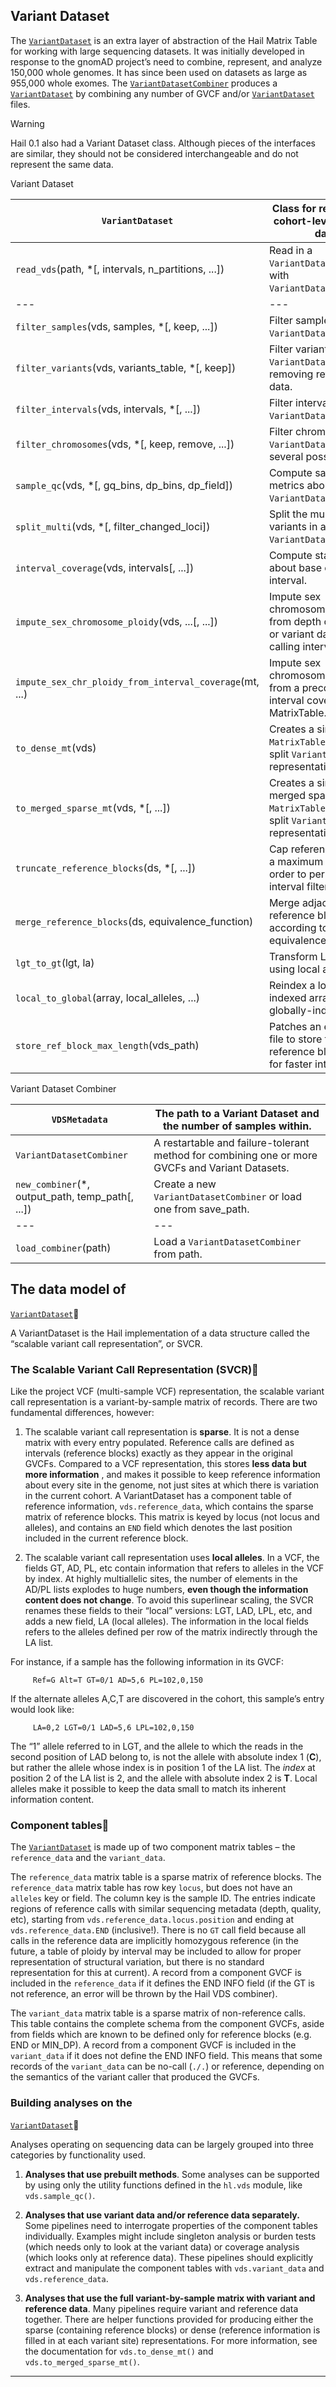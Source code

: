 ## Variant Dataset


The [`VariantDataset`](hail.vds.VariantDataset.html#hail.vds.VariantDataset
"hail.vds.VariantDataset") is an extra layer of abstraction of the Hail Matrix
Table for working with large sequencing datasets. It was initially developed
in response to the gnomAD project’s need to combine, represent, and analyze
150,000 whole genomes. It has since been used on datasets as large as 955,000
whole exomes. The
[`VariantDatasetCombiner`](hail.vds.combiner.VariantDatasetCombiner.html#hail.vds.combiner.VariantDatasetCombiner
"hail.vds.combiner.VariantDatasetCombiner") produces a
[`VariantDataset`](hail.vds.VariantDataset.html#hail.vds.VariantDataset
"hail.vds.VariantDataset") by combining any number of GVCF and/or
[`VariantDataset`](hail.vds.VariantDataset.html#hail.vds.VariantDataset
"hail.vds.VariantDataset") files.

Warning

Hail 0.1 also had a Variant Dataset class. Although pieces of the interfaces
are similar, they should not be considered interchangeable and do not
represent the same data.

Variant Dataset

```VariantDataset``` | Class for representing cohort-level genomic data.  
---|---  
```read_vds```(path, *[, intervals, n_partitions, ...]) | Read in a ```VariantDataset``` written with ```VariantDataset.write()```.  
---|---  
```filter_samples```(vds, samples, *[, keep, ...]) | Filter samples in a ```VariantDataset```.  
```filter_variants```(vds, variants_table, *[, keep]) | Filter variants in a ```VariantDataset```, without removing reference data.  
```filter_intervals```(vds, intervals, *[, ...]) | Filter intervals in a ```VariantDataset```.  
```filter_chromosomes```(vds, *[, keep, remove, ...]) | Filter chromosomes of a ```VariantDataset``` in several possible modes.  
```sample_qc```(vds, *[, gq_bins, dp_bins, dp_field]) | Compute sample quality metrics about a ```VariantDataset```.  
```split_multi```(vds, *[, filter_changed_loci]) | Split the multiallelic variants in a ```VariantDataset```.  
```interval_coverage```(vds, intervals[, ...]) | Compute statistics about base coverage by interval.  
```impute_sex_chromosome_ploidy```(vds, ...[, ...]) | Impute sex chromosome ploidy from depth of reference or variant data within calling intervals.  
```impute_sex_chr_ploidy_from_interval_coverage```(mt, ...) | Impute sex chromosome ploidy from a precomputed interval coverage MatrixTable.  
```to_dense_mt```(vds) | Creates a single, dense ```MatrixTable``` from the split ```VariantDataset``` representation.  
```to_merged_sparse_mt```(vds, *[, ...]) | Creates a single, merged sparse ```MatrixTable``` from the split ```VariantDataset``` representation.  
```truncate_reference_blocks```(ds, *[, ...]) | Cap reference blocks at a maximum length in order to permit faster interval filtering.  
```merge_reference_blocks```(ds, equivalence_function) | Merge adjacent reference blocks according to user equivalence criteria.  
```lgt_to_gt```(lgt, la) | Transform LGT into GT using local alleles array.  
```local_to_global```(array, local_alleles, ...) | Reindex a locally-indexed array to globally-indexed.  
```store_ref_block_max_length```(vds_path) | Patches an existing VDS file to store the max reference block length for faster interval filters.  
  
Variant Dataset Combiner

```VDSMetadata``` | The path to a Variant Dataset and the number of samples within.  
---|---  
```VariantDatasetCombiner``` | A restartable and failure-tolerant method for combining one or more GVCFs and Variant Datasets.  
```new_combiner```(*, output_path, temp_path[, ...]) | Create a new ```VariantDatasetCombiner``` or load one from save_path.  
---|---  
```load_combiner```(path) | Load a ```VariantDatasetCombiner``` from path.  
  
## The data model of

[`VariantDataset`](hail.vds.VariantDataset.html#hail.vds.VariantDataset
"hail.vds.VariantDataset")

A VariantDataset is the Hail implementation of a data structure called the
“scalable variant call representation”, or SVCR.

### The Scalable Variant Call Representation (SVCR)

Like the project VCF (multi-sample VCF) representation, the scalable variant
call representation is a variant-by-sample matrix of records. There are two
fundamental differences, however:

  1. The scalable variant call representation is **sparse**. It is not a dense matrix with every entry populated. Reference calls are defined as intervals (reference blocks) exactly as they appear in the original GVCFs. Compared to a VCF representation, this stores **less data but more information** , and makes it possible to keep reference information about every site in the genome, not just sites at which there is variation in the current cohort. A VariantDataset has a component table of reference information, `vds.reference_data`, which contains the sparse matrix of reference blocks. This matrix is keyed by locus (not locus and alleles), and contains an `END` field which denotes the last position included in the current reference block.

  2. The scalable variant call representation uses **local alleles**. In a VCF, the fields GT, AD, PL, etc contain information that refers to alleles in the VCF by index. At highly multiallelic sites, the number of elements in the AD/PL lists explodes to huge numbers, **even though the information content does not change**. To avoid this superlinear scaling, the SVCR renames these fields to their “local” versions: LGT, LAD, LPL, etc, and adds a new field, LA (local alleles). The information in the local fields refers to the alleles defined per row of the matrix indirectly through the LA list.

For instance, if a sample has the following information in its GVCF:

         
         Ref=G Alt=T GT=0/1 AD=5,6 PL=102,0,150
         

If the alternate alleles A,C,T are discovered in the cohort, this sample’s
entry would look like:

         
         LA=0,2 LGT=0/1 LAD=5,6 LPL=102,0,150
         

The “1” allele referred to in LGT, and the allele to which the reads in the
second position of LAD belong to, is not the allele with absolute index 1
(**C**), but rather the allele whose index is in position 1 of the LA list.
The _index_ at position 2 of the LA list is 2, and the allele with absolute
index 2 is **T**. Local alleles make it possible to keep the data small to
match its inherent information content.

### Component tables

The [`VariantDataset`](hail.vds.VariantDataset.html#hail.vds.VariantDataset
"hail.vds.VariantDataset") is made up of two component matrix tables – the
`reference_data` and the `variant_data`.

The `reference_data` matrix table is a sparse matrix of reference blocks. The
`reference_data` matrix table has row key `locus`, but does not have an
`alleles` key or field. The column key is the sample ID. The entries indicate
regions of reference calls with similar sequencing metadata (depth, quality,
etc), starting from `vds.reference_data.locus.position` and ending at
`vds.reference_data.END` (inclusive!). There is no `GT` call field because all
calls in the reference data are implicitly homozygous reference (in the
future, a table of ploidy by interval may be included to allow for proper
representation of structural variation, but there is no standard
representation for this at current). A record from a component GVCF is
included in the `reference_data` if it defines the END INFO field (if the GT
is not reference, an error will be thrown by the Hail VDS combiner).

The `variant_data` matrix table is a sparse matrix of non-reference calls.
This table contains the complete schema from the component GVCFs, aside from
fields which are known to be defined only for reference blocks (e.g. END or
MIN_DP). A record from a component GVCF is included in the `variant_data` if
it does not define the END INFO field. This means that some records of the
`variant_data` can be no-call (`./.`) or reference, depending on the semantics
of the variant caller that produced the GVCFs.

### Building analyses on the
[`VariantDataset`](hail.vds.VariantDataset.html#hail.vds.VariantDataset
"hail.vds.VariantDataset")

Analyses operating on sequencing data can be largely grouped into three
categories by functionality used.

  1. **Analyses that use prebuilt methods**. Some analyses can be supported by using only the utility functions defined in the `hl.vds` module, like ```vds.sample_qc()```.

  2. **Analyses that use variant data and/or reference data separately.** Some pipelines need to interrogate properties of the component tables individually. Examples might include singleton analysis or burden tests (which needs only to look at the variant data) or coverage analysis (which looks only at reference data). These pipelines should explicitly extract and manipulate the component tables with `vds.variant_data` and `vds.reference_data`.

  3. **Analyses that use the full variant-by-sample matrix with variant and reference data**. Many pipelines require variant and reference data together. There are helper functions provided for producing either the sparse (containing reference blocks) or dense (reference information is filled in at each variant site) representations. For more information, see the documentation for ```vds.to_dense_mt()``` and ```vds.to_merged_sparse_mt()```.

---

